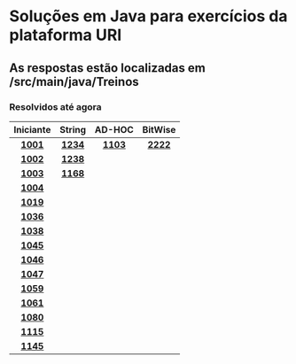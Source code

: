 # Soluções em Java para exercícios da plataforma URI

## As respostas estão localizadas em /src/main/java/Treinos

### Resolvidos até agora

| Iniciante | String | AD-HOC | BitWise|
|:-------------------------------------------------------------------------:|:-------------:|:--------:|:-------:|
| [**1001**](https://www.urionlinejudge.com.br/judge/pt/problems/view/1001) | [**1234**](https://www.urionlinejudge.com.br/judge/pt/problems/view/1234) |[**1103**](https://www.urionlinejudge.com.br/judge/pt/problems/view/1103) | [**2222**](https://www.urionlinejudge.com.br/judge/pt/problems/view/2222) |
| [**1002**](https://www.urionlinejudge.com.br/judge/pt/problems/view/1002) | [**1238**](https://www.urionlinejudge.com.br/judge/pt/problems/view/1238) |
| [**1003**](https://www.urionlinejudge.com.br/judge/pt/problems/view/1003) | [**1168**](https://www.urionlinejudge.com.br/judge/pt/problems/view/1168)  |    |  
| [**1004**](https://www.urionlinejudge.com.br/judge/pt/problems/view/1004) |   |    |
| [**1019**](https://www.urionlinejudge.com.br/judge/pt/problems/view/1019) |   |    |
| [**1036**](https://www.urionlinejudge.com.br/judge/pt/problems/view/1036) |   |    |
| [**1038**](https://www.urionlinejudge.com.br/judge/pt/problems/view/1038) |   |    |
| [**1045**](https://www.urionlinejudge.com.br/judge/pt/problems/view/1045) |   |    |
| [**1046**](https://www.urionlinejudge.com.br/judge/pt/problems/view/1046) |   |    |
| [**1047**](https://www.urionlinejudge.com.br/judge/pt/problems/view/1047) |   |    |
| [**1059**](https://www.urionlinejudge.com.br/judge/pt/problems/view/1059) |   |    |
| [**1061**](https://www.urionlinejudge.com.br/judge/pt/problems/view/1061) |   |    |
| [**1080**](https://www.urionlinejudge.com.br/judge/pt/problems/view/1080) |   |    |
| [**1115**](https://www.urionlinejudge.com.br/judge/pt/problems/view/1115) |   |    |
| [**1145**](https://www.urionlinejudge.com.br/judge/pt/problems/view/1145) |   |    |
